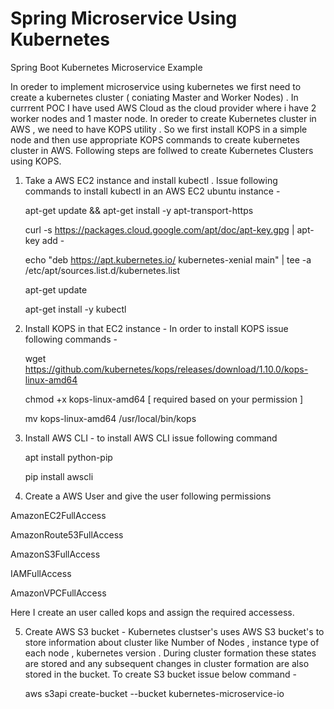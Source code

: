 # Spring Microservice Using Kubernetes
Spring Boot Kubernetes Microservice Example

In oreder to implement microservice using kubernetes we first need to create a kubernetes cluster ( coniating Master and Worker Nodes) . In currrent POC I have used AWS Cloud as the cloud provider where i have 2 worker nodes and 1 master node. In oreder to create Kubernetes cluster in AWS , we need to have KOPS utility . So we first install KOPS in a simple node and then use appropriate KOPS commands to create kubernetes cluster in AWS. Following steps are follwed to create Kubernetes Clusters using KOPS.

1. Take a AWS EC2 instance and install kubectl . Issue following commands to install kubectl in an AWS EC2 ubuntu instance - 
  
      apt-get update && apt-get install -y apt-transport-https
      
      curl -s https://packages.cloud.google.com/apt/doc/apt-key.gpg | apt-key add -
      
      echo "deb https://apt.kubernetes.io/ kubernetes-xenial main" | tee -a /etc/apt/sources.list.d/kubernetes.list
      
      apt-get update
      
      apt-get install -y kubectl
  
 2. Install KOPS in that EC2 instance - In order to install KOPS issue following commands - 
 
    wget https://github.com/kubernetes/kops/releases/download/1.10.0/kops-linux-amd64
    
    chmod +x kops-linux-amd64 [ required based on your permission ]

    mv kops-linux-amd64 /usr/local/bin/kops

3. Install AWS CLI - to install AWS CLI issue following command 
    
    apt install python-pip 
    
    pip install awscli
    
    
4. Create a AWS User and give the user following permissions 
  
  AmazonEC2FullAccess
  
  AmazonRoute53FullAccess
  
  AmazonS3FullAccess
  
  IAMFullAccess
  
  AmazonVPCFullAccess
  
  Here I create an user called kops and assign the required accessess. 
  
5. Create AWS S3 bucket - Kubernetes clustser's uses AWS S3 bucket's to store information about cluster like Number of Nodes , instance type of each node , kubernetes version . During cluster formation these states are stored and any subsequent changes in cluster formation are also stored in the bucket. To create S3 bucket issue below command - 

    aws s3api create-bucket --bucket kubernetes-microservice-io
 
 
